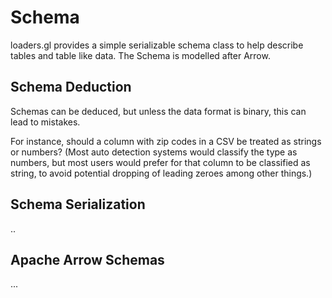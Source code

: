 # Schema

loaders.gl provides a simple serializable schema class to help describe tables and table like data. 
The Schema is modelled after Arrow.


## Schema Deduction

Schemas can be deduced, but unless the data format is binary, this can lead to mistakes.

For instance, should a column with zip codes in a CSV be treated as strings or numbers? (Most auto detection systems would classify the type as numbers, but most users would prefer for that column to be classified as string, to avoid potential dropping of leading zeroes among other things.)

## Schema Serialization

..

## Apache Arrow Schemas

...

